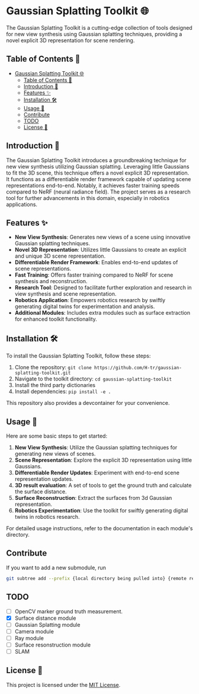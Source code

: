 # Gaussian Splatting Toolkit 🌐

The Gaussian Splatting Toolkit is a cutting-edge collection of tools designed for new view synthesis using Gaussian splatting techniques, providing a novel explicit 3D representation for scene rendering.

## Table of Contents 📜

- [Gaussian Splatting Toolkit 🌐](#gaussian-splatting-toolkit-)
  - [Table of Contents 📜](#table-of-contents-)
  - [Introduction 🚀](#introduction-)
  - [Features ✨](#features-)
  - [Installation 🛠️](#installation-️)
  - [Usage 🧰](#usage-)
  - [Contribute](#contribute)
  - [TODO](#todo)
  - [License 📝](#license-)

## Introduction 🚀

The Gaussian Splatting Toolkit introduces a groundbreaking technique for new view synthesis utilizing Gaussian splatting. Leveraging little Gaussians to fit the 3D scene, this technique offers a novel explicit 3D representation. It functions as a differentiable render framework capable of updating scene representations end-to-end. Notably, it achieves faster training speeds compared to NeRF (neural radiance field). The project serves as a research tool for further advancements in this domain, especially in robotics applications.

## Features ✨

- **New View Synthesis**: Generates new views of a scene using innovative Gaussian splatting techniques.
- **Novel 3D Representation**: Utilizes little Gaussians to create an explicit and unique 3D scene representation.
- **Differentiable Render Framework**: Enables end-to-end updates of scene representations.
- **Fast Training**: Offers faster training compared to NeRF for scene synthesis and reconstruction.
- **Research Tool**: Designed to facilitate further exploration and research in view synthesis and scene representation.
- **Robotics Application**: Empowers robotics research by swiftly generating digital twins for experimentation and analysis.
- **Additional Modules**: Includes extra modules such as surface extraction for enhanced toolkit functionality.

## Installation 🛠️

To install the Gaussian Splatting Toolkit, follow these steps:

1. Clone the repository: `git clone https://github.com/H-tr/gaussian-splatting-toolkit.git`
2. Navigate to the toolkit directory: `cd gaussian-splatting-toolkit`
3. Install the third party dictionaries
4. Install dependencies: `pip install -e .`

This repository also provides a devcontainer for your convenience.

## Usage 🧰

Here are some basic steps to get started:

1. **New View Synthesis**: Utilize the Gaussian splatting techniques for generating new views of scenes.
2. **Scene Representation**: Explore the explicit 3D representation using little Gaussians.
3. **Differentiable Render Updates**: Experiment with end-to-end scene representation updates.
4. **3D result evaluation**: A set of tools to get the ground truth and calculate the surface distance.
5. **Surface Reconstruction**: Extract the surfaces from 3d Gaussian representation.
6. **Robotics Experimentation**: Use the toolkit for swiftly generating digital twins in robotics research.

For detailed usage instructions, refer to the documentation in each module's directory.

## Contribute

If you want to add a new submodule, run
```bash
git subtree add --prefix {local directory being pulled into} {remote repo URL} {remote branch} --squash
```

## TODO
- [ ] OpenCV marker ground truth measurement.
- [x] Surface distance module
- [ ] Gaussian Splatting module
- [ ] Camera module
- [ ] Ray module
- [ ] Surface resonstruction module
- [ ] SLAM

## License 📝

This project is licensed under the [MIT License](LICENSE).
